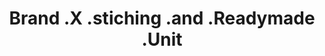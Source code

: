 ---
title: "Brand .X .stiching .and .Readymade  .Unit"
url: /kollam/brand-x-stiching-and-readymade-unit/
shop: tailor
---
